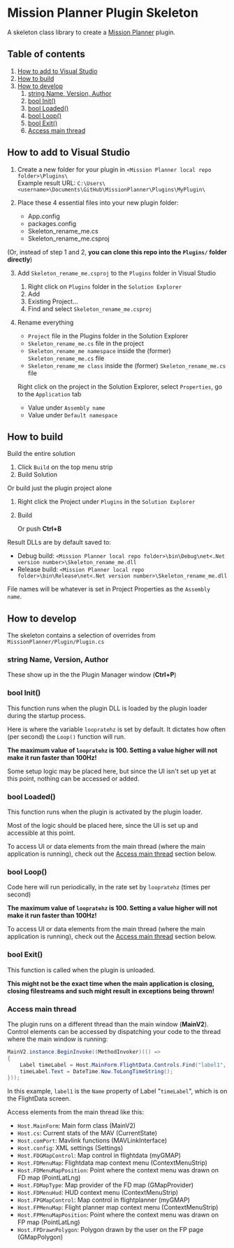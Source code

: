# Mission Planner Plugin Skeleton

A skeleton class library to create a <a href="https://github.com/ArduPilot/MissionPlanner/">Mission Planner</a> plugin.

## Table of contents
 1. [How to add to Visual Studio](#how-to-add-to-visual-studio)
 2. [How to build](#how-to-build)
 3. [How to develop](#how-to-develop)
    1. [string Name, Version, Author](#string-name-version-author)
    2. [bool Init()](#bool-init)
    3. [bool Loaded()](#bool-loaded)
    4. [bool Loop()](#bool-loop)
    5. [bool Exit()](#bool-exit)
    6. [Access main thread](#access-main-thread)

## How to add to Visual Studio

1. Create a new folder for your plugin in `<Mission Planner local repo folder>\Plugins\`  
    Example result URL: `C:\Users\<username>\Documents\GitHub\MissionPlanner\Plugins\MyPlugin\`

2. Place these 4 essential files into your new plugin folder:
   - App.config
   - packages.config
   - Skeleton_rename_me.cs
   - Skeleton_rename_me.csproj

(Or, instead of step 1 and 2, **you can clone this repo into the `Plugins/` folder directly**)

3. Add `Skeleton_rename_me.csproj` to the `Plugins` folder in Visual Studio
   1. Right click on `Plugins` folder in the `Solution Explorer`
   2. Add
   3. Existing Project...
   4. Find and select `Skeleton_rename_me.csproj`
   
4. Rename everything
   - `Project` file in the Plugins folder in the Solution Explorer
   - `Skeleton_rename_me.cs` file in the project
   - `Skeleton_rename_me namespace` inside the (former) `Skeleton_rename_me.cs` file
   - `Skeleton_rename_me class` inside the (former) `Skeleton_rename_me.cs` file

    Right click on the project in the Solution Explorer, select `Properties`, go to the `Application` tab
   - Value under `Assembly name`
   - Value under `Default namespace`

## How to build

Build the entire solution
1. Click `Build` on the top menu strip
2. Build Solution

Or build just the plugin project alone
1. Right click the Project under `Plugins` in the `Solution Explorer`
2. Build
   
   Or push **Ctrl+B**

Result DLLs are by default saved to:
 - Debug build: `<Mission Planner local repo folder>\bin\Debug\net<.Net version number>\Skeleton_rename_me.dll`
 - Release build: `<Mission Planner local repo folder>\bin\Release\net<.Net version number>\Skeleton_rename_me.dll`

File names will be whatever is set in Project Properties as the `Assembly name`.

## How to develop

The skeleton contains a selection of overrides from `MissionPlanner/Plugin/Plugin.cs`

### string Name, Version, Author

These show up in the the Plugin Manager window (**Ctrl+P**)

### bool Init()

This function runs when the plugin DLL is loaded by the plugin loader during the startup process.

Here is where the variable `loopratehz` is set by default. It dictates how often (per second) the `Loop()` function will run.

**The maximum value of `loopratehz` is 100. Setting a value higher will not make it run faster than 100Hz!**

Some setup logic may be placed here, but since the UI isn't set up yet at this point, nothing can be accessed or added.

### bool Loaded()

This function runs when the plugin is activated by the plugin loader.

Most of the logic should be placed here, since the UI is set up and accessible at this point.

To access UI or data elements from the main thread (where the main application is running), check out the [Access main thread](#access-main-thread) section below.

### bool Loop()

Code here will run periodically, in the rate set by `loopratehz` (times per second)

**The maximum value of `loopratehz` is 100. Setting a value higher will not make it run faster than 100Hz!**

To access UI or data elements from the main thread (where the main application is running), check out the [Access main thread](#access-main-thread) section below.

### bool Exit()

This function is called when the plugin is unloaded.

**This might not be the exact time when the main application is closing, closing filestreams and such might result in exceptions being thrown!**

### Access main thread

The plugin runs on a different thread than the main window (**MainV2**). Control elements can be accessed by dispatching your code to the thread where the main window is running:

```cs
MainV2.instance.BeginInvoke((MethodInvoker)(() =>
{
    Label timeLabel = Host.MainForm.FlightData.Controls.Find("label1", true).FirstOrDefault() as Label;
    timeLabel.Text = DateTime.Now.ToLongTimeString();
}));
```

In this example, `label1` is the `Name` property of Label "`timeLabel`", which is on the FlightData screen.

Access elements from the main thread like this:

 - `Host.MainForm`: Main form class (MainV2)
 - `Host.cs`: Current stats of the MAV (CurrentState)
 - `Host.comPort`: Mavlink functions (MAVLinkInterface)
 - `Host.config`: XML settings (Settings)
 - `Host.FDGMapControl`: Map control in flightdata (myGMAP)
 - `Host.FDMenuMap`: Flightdata map context menu (ContextMenuStrip)
 - `Host.FDMenuMapPosition`: Point where the context menu was drawn on FD map (PointLatLng)
 - `Host.FDMapType`: Map provider of the FD map (GMapProvider)
 - `Host.FDMenuHud`: HUD context menu (ContextMenuStrip)
 - `Host.FPGMapControl`: Map control in flightplanner (myGMAP)
 - `Host.FPMenuMap`: Flight planner map context menu (ContextMenuStrip)
 - `Host.FPMenuMapPosition`: Point where the context menu was drawn on FP map (PointLatLng)
 - `Host.FPDrawnPolygon`: Polygon drawn by the user on the FP page (GMapPolygon)
